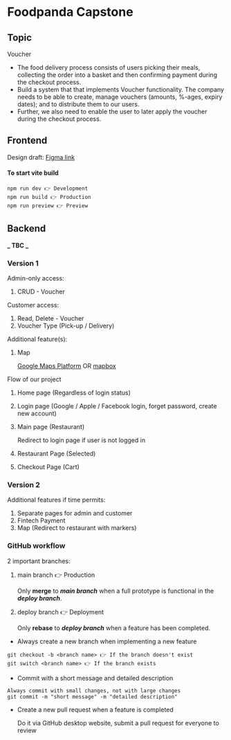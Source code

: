 # Foodpanda Capstone #

## Topic ##
Voucher
* The food delivery process consists of users picking their meals, collecting the order into a basket and then confirming payment during the checkout process.
* Build a system that that implements Voucher functionality. The company needs to be able to create, manage vouchers (amounts, %-ages, expiry dates); and to distribute them to our users.
* Further, we also need to enable the user to later apply the voucher during the checkout process.

## Frontend ##
Design draft: [Figma link](https://www.figma.com/file/LH7wvGmxsn1LUdAqaVOHKS/Capstone-draft-1?node-id=0%3A1&t=UiYe1Bpx3OwKiPp0-1 "Figma Capstone draft")

<h4>To start vite build</h4>

```
npm run dev 👉 Development
npm run build 👉 Production
npm run preview 👉 Preview
```

## Backend ##
**_ TBC _**

### Version 1 ###
Admin-only access: 
1. CRUD - Voucher

Customer access:
1. Read, Delete - Voucher
2. Voucher Type (Pick-up / Delivery)

Additional feature(s):
1. Map

    [Google Maps Platform](https://www.figma.com/file/LH7wvGmxsn1LUdAqaVOHKS/Capstone-draft-1?node-id=0%3A1&t=UiYe1Bpx3OwKiPp0-1 "Google Maps Platform URL") OR [mapbox](https://www.mapbox.com "mapbox URL")

Flow of our project
1. Home page (Regardless of login status)
2. Login page (Google / Apple / Facebook login, forget password, create new account)
3. Main page (Restaurant)

    Redirect to login page if user is not logged in

4. Restaurant Page (Selected)
5. Checkout Page (Cart)

### Version 2 ###
Additional features if time permits:
1. Separate pages for admin and customer
2. Fintech Payment
3. Map (Redirect to restaurant with markers)

### GitHub workflow ###
2 important branches:
1. main branch :point_right: Production

    Only **merge** to **_main branch_** when a full prototype is functional in the **_deploy branch_**.

2. deploy branch :point_right: Deployment

    Only **rebase** to **_deploy branch_** when a feature has been completed.

* Always create a new branch when implementing a new feature
```
git checkout -b <branch name> 👉 If the branch doesn't exist
git switch <branch name> 👉 If the branch exists
```

* Commit with a short message and detailed description
```
Always commit with small changes, not with large changes
git commit -m "short message" -m "detailed description"
```

* Create a new pull request when a feature is completed

    Do it via GitHub desktop website, submit a pull request for everyone to review